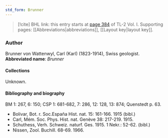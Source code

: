 ```yaml
---
std_form: Brunner
---
```


> [!cite] BHL link: this entry starts at [page 384](https://www.biodiversitylibrary.org/page/33120515) of TL-2 Vol. I.
> Supporting pages: [[Abbreviations|abbreviations]], [[Layout key|layout key]].

### Author

Brunner von Wattenwyl, Carl (Karl) (1823-1914), Swiss geologist. 
**Abbreviated name**: *Brunner*

#### Collections

Unknown.

#### Bibliography and biography

BM 1: 267, 6: 150; CSP 1: 681-682, 7: 286, 12: 128, 13: 874; Quenstedt p. 63.
- Bolivar, Bot. r. Soc.España Hist. nat. 15: 161-166. 1915 (bibl.)
- Carl, Mém. Soc. Phys. Hist. nat. Genève 38: 217-219. 1915.
- Schuthess, Verh. Schweiz. naturf. Ges. 1915. 1 Nekr.: 52-62. (bibl.)
- Nissen, Zool. Buchill. 68-69. 1966.

